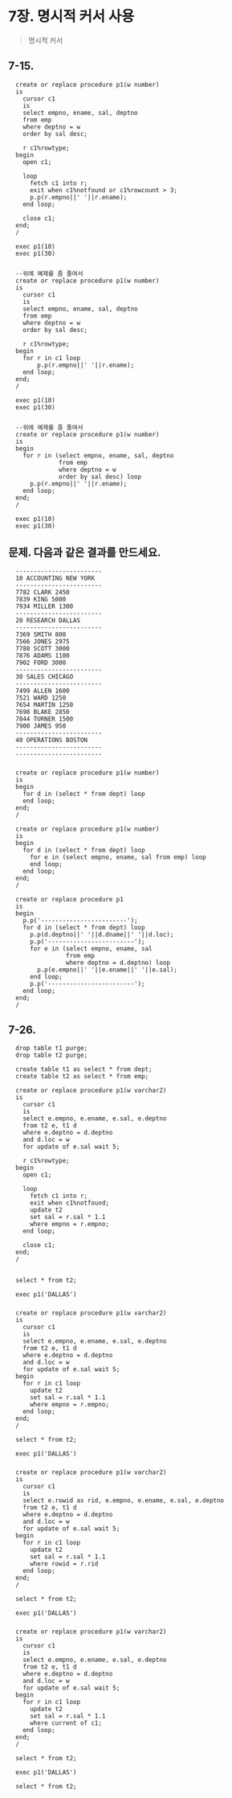 # 7장. 명시적 커서 사용 
> 명시적 커서

## 7-15. 
    
      create or replace procedure p1(w number)
      is
        cursor c1
        is
        select empno, ename, sal, deptno
        from emp
        where deptno = w
        order by sal desc;
    
        r c1%rowtype;
      begin
        open c1;
    
        loop
          fetch c1 into r;
          exit when c1%notfound or c1%rowcount > 3;
          p.p(r.empno||' '||r.ename);
        end loop;
    
        close c1;    
      end;
      /
    
      exec p1(10)
      exec p1(30)
###
      --위에 예제를 좀 줄여서
      create or replace procedure p1(w number)
      is
        cursor c1
        is
        select empno, ename, sal, deptno
        from emp
        where deptno = w
        order by sal desc;
    
        r c1%rowtype;
      begin
        for r in c1 loop
            p.p(r.empno||' '||r.ename);
        end loop;   
      end;
      /
    
      exec p1(10)
      exec p1(30)
###
      --위에 예제를 좀 줄여서
      create or replace procedure p1(w number)
      is
      begin 
        for r in (select empno, ename, sal, deptno
                  from emp
                  where deptno = w
                  order by sal desc) loop
          p.p(r.empno||' '||r.ename);
        end loop;
      end;
      /
    
      exec p1(10)
      exec p1(30)

## 문제. 다음과 같은 결과를 만드세요.
      ------------------------
      10 ACCOUNTING NEW YORK
      ------------------------
      7782 CLARK 2450
      7839 KING 5000
      7934 MILLER 1300
      ------------------------
      20 RESEARCH DALLAS
      ------------------------
      7369 SMITH 800
      7566 JONES 2975
      7788 SCOTT 3000
      7876 ADAMS 1100
      7902 FORD 3000
      ------------------------
      30 SALES CHICAGO
      ------------------------
      7499 ALLEN 1600
      7521 WARD 1250
      7654 MARTIN 1250
      7698 BLAKE 2850
      7844 TURNER 1500
      7900 JAMES 950
      ------------------------
      40 OPERATIONS BOSTON
      ------------------------
      ------------------------
###          
      create or replace procedure p1(w number)
      is
      begin 
        for d in (select * from dept) loop
        end loop;
      end;
      /
    
      create or replace procedure p1(w number)
      is
      begin 
        for d in (select * from dept) loop
          for e in (select empno, ename, sal from emp) loop
          end loop;
        end loop;
      end;
      /
    
      create or replace procedure p1
      is
      begin 
        p.p('------------------------');
        for d in (select * from dept) loop
          p.p(d.deptno||' '||d.dname||' '||d.loc);
          p.p('------------------------');
          for e in (select empno, ename, sal
                    from emp 
                    where deptno = d.deptno) loop
            p.p(e.empno||' '||e.ename||' '||e.sal); 
          end loop;
          p.p('------------------------');
        end loop;
      end;
      /
    
## 7-26. 
      drop table t1 purge;
      drop table t2 purge;
    
      create table t1 as select * from dept;
      create table t2 as select * from emp;
    
      create or replace procedure p1(w varchar2)
      is
        cursor c1
        is
        select e.empno, e.ename, e.sal, e.deptno
        from t2 e, t1 d
        where e.deptno = d.deptno
        and d.loc = w
        for update of e.sal wait 5;
    
        r c1%rowtype;
      begin
        open c1;
    
        loop
          fetch c1 into r;
          exit when c1%notfound;
          update t2
          set sal = r.sal * 1.1
          where empno = r.empno;
        end loop;
    
        close c1;
      end;
      /

          
      select * from t2;
    
      exec p1('DALLAS')
    
###
    
      create or replace procedure p1(w varchar2)
      is
        cursor c1
        is
        select e.empno, e.ename, e.sal, e.deptno
        from t2 e, t1 d
        where e.deptno = d.deptno
        and d.loc = w
        for update of e.sal wait 5;
      begin
        for r in c1 loop
          update t2
          set sal = r.sal * 1.1
          where empno = r.empno;
        end loop;
      end;
      /
    
      select * from t2;
    
      exec p1('DALLAS')
    
###
    
      create or replace procedure p1(w varchar2)
      is
        cursor c1
        is
        select e.rowid as rid, e.empno, e.ename, e.sal, e.deptno
        from t2 e, t1 d
        where e.deptno = d.deptno
        and d.loc = w
        for update of e.sal wait 5;
      begin
        for r in c1 loop
          update t2
          set sal = r.sal * 1.1
          where rowid = r.rid
        end loop;
      end;
      /
    
      select * from t2;
    
      exec p1('DALLAS')
    
###
    
      create or replace procedure p1(w varchar2)
      is
        cursor c1
        is
        select e.empno, e.ename, e.sal, e.deptno
        from t2 e, t1 d
        where e.deptno = d.deptno
        and d.loc = w
        for update of e.sal wait 5;
      begin
        for r in c1 loop
          update t2
          set sal = r.sal * 1.1
          where current of c1;
        end loop;
      end;
      /
    
      select * from t2;
    
      exec p1('DALLAS')
    
      select * from t2;







